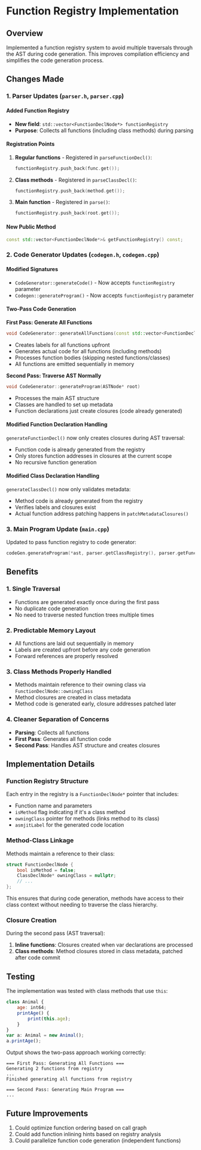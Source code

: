 # Function Registry Implementation

## Overview
Implemented a function registry system to avoid multiple traversals through the AST during code generation. This improves compilation efficiency and simplifies the code generation process.

## Changes Made

### 1. Parser Updates (`parser.h`, `parser.cpp`)

#### Added Function Registry
- **New field**: `std::vector<FunctionDeclNode*> functionRegistry`
- **Purpose**: Collects all functions (including class methods) during parsing

#### Registration Points
1. **Regular functions** - Registered in `parseFunctionDecl()`:
   ```cpp
   functionRegistry.push_back(func.get());
   ```

2. **Class methods** - Registered in `parseClassDecl()`:
   ```cpp
   functionRegistry.push_back(method.get());
   ```

3. **Main function** - Registered in `parse()`:
   ```cpp
   functionRegistry.push_back(root.get());
   ```

#### New Public Method
```cpp
const std::vector<FunctionDeclNode*>& getFunctionRegistry() const;
```

### 2. Code Generator Updates (`codegen.h`, `codegen.cpp`)

#### Modified Signatures
- `CodeGenerator::generateCode()` - Now accepts `functionRegistry` parameter
- `Codegen::generateProgram()` - Now accepts `functionRegistry` parameter

#### Two-Pass Code Generation

**First Pass: Generate All Functions**
```cpp
void CodeGenerator::generateAllFunctions(const std::vector<FunctionDeclNode*>& functionRegistry)
```
- Creates labels for all functions upfront
- Generates actual code for all functions (including methods)
- Processes function bodies (skipping nested functions/classes)
- All functions are emitted sequentially in memory

**Second Pass: Traverse AST Normally**
```cpp
void CodeGenerator::generateProgram(ASTNode* root)
```
- Processes the main AST structure
- Classes are handled to set up metadata
- Function declarations just create closures (code already generated)

#### Modified Function Declaration Handling
`generateFunctionDecl()` now only creates closures during AST traversal:
- Function code is already generated from the registry
- Only stores function addresses in closures at the current scope
- No recursive function generation

#### Modified Class Declaration Handling
`generateClassDecl()` now only validates metadata:
- Method code is already generated from the registry
- Verifies labels and closures exist
- Actual function address patching happens in `patchMetadataClosures()`

### 3. Main Program Update (`main.cpp`)
Updated to pass function registry to code generator:
```cpp
codeGen.generateProgram(*ast, parser.getClassRegistry(), parser.getFunctionRegistry());
```

## Benefits

### 1. Single Traversal
- Functions are generated exactly once during the first pass
- No duplicate code generation
- No need to traverse nested function trees multiple times

### 2. Predictable Memory Layout
- All functions are laid out sequentially in memory
- Labels are created upfront before any code generation
- Forward references are properly resolved

### 3. Class Methods Properly Handled
- Methods maintain reference to their owning class via `FunctionDeclNode::owningClass`
- Method closures are created in class metadata
- Method code is generated early, closure addresses patched later

### 4. Cleaner Separation of Concerns
- **Parsing**: Collects all functions
- **First Pass**: Generates all function code
- **Second Pass**: Handles AST structure and creates closures

## Implementation Details

### Function Registry Structure
Each entry in the registry is a `FunctionDeclNode*` pointer that includes:
- Function name and parameters
- `isMethod` flag indicating if it's a class method
- `owningClass` pointer for methods (links method to its class)
- `asmjitLabel` for the generated code location

### Method-Class Linkage
Methods maintain a reference to their class:
```cpp
struct FunctionDeclNode {
    bool isMethod = false;
    ClassDeclNode* owningClass = nullptr;
    // ...
};
```

This ensures that during code generation, methods have access to their class context without needing to traverse the class hierarchy.

### Closure Creation
During the second pass (AST traversal):
1. **Inline functions**: Closures created when var declarations are processed
2. **Class methods**: Method closures stored in class metadata, patched after code commit

## Testing
The implementation was tested with class methods that use `this`:
```javascript
class Animal {
    age: int64;
    printAge() {
        print(this.age);
    }
}
var a: Animal = new Animal();
a.printAge();
```

Output shows the two-pass approach working correctly:
```
=== First Pass: Generating All Functions ===
Generating 2 functions from registry
...
Finished generating all functions from registry

=== Second Pass: Generating Main Program ===
...
```

## Future Improvements
1. Could optimize function ordering based on call graph
2. Could add function inlining hints based on registry analysis
3. Could parallelize function code generation (independent functions)
